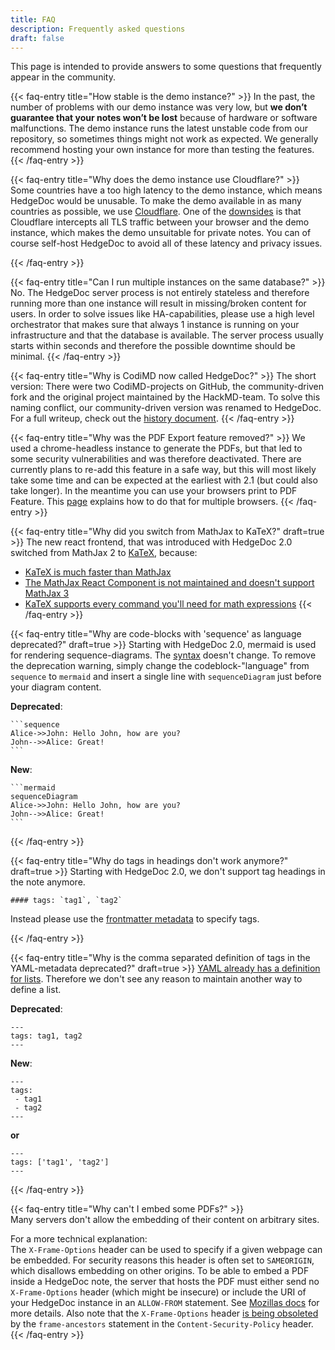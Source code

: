 ```yaml
---
title: FAQ
description: Frequently asked questions
draft: false
---
```


This page is intended to provide answers to some questions that frequently appear in the community.

{{< faq-entry title="How stable is the demo instance?" >}}
In the past, the number of problems with our demo instance was very low, but **we don’t guarantee that your notes won’t be lost** because of hardware or software malfunctions.
The demo instance runs the latest unstable code from our repository, so sometimes things might not work as expected.
We generally recommend hosting your own instance for more than testing the features.
{{< /faq-entry >}}

{{< faq-entry title="Why does the demo instance use Cloudflare?" >}}
Some countries have a too high latency to the demo instance, which means HedgeDoc would be unusable.
To make the demo available in as many countries as possible, we use [Cloudflare][cloudflare]. One of the [downsides][cloudflare-problems] is that Cloudflare intercepts all TLS traffic between your browser and the demo instance, which makes the demo unsuitable for private notes. You can of course self-host HedgeDoc to avoid all of these latency and privacy issues.

[cloudflare-problems]: https://en.wikipedia.org/wiki/Cloudflare#Controversy
[cloudflare]: https://www.cloudflare.com/
{{< /faq-entry >}}

{{< faq-entry title="Can I run multiple instances on the same database?" >}}
No. The HedgeDoc server process is not entirely stateless and therefore running more than one instance will result in missing/broken content for users. In order to solve issues like HA-capabilities, please use a high level orchestrator that makes sure that always 1 instance is running on your infrastructure and that the database is available. The server process usually starts within seconds and therefore the possible downtime should be minimal.
{{< /faq-entry >}}

{{< faq-entry title="Why is CodiMD now called HedgeDoc?" >}}
The short version: There were two CodiMD-projects on GitHub, the community-driven fork and the original project maintained by the HackMD-team. To solve this naming conflict, our community-driven version was renamed to HedgeDoc.
For a full writeup, check out the [history document](/history/).
{{< /faq-entry >}}

{{< faq-entry title="Why was the PDF Export feature removed?" >}}
We used a chrome-headless instance to generate the PDFs, but that led to some security vulnerabilities and was therefore deactivated. There are currently plans to re-add this feature in a safe way, but this will most likely take some time and can be expected at the earliest with 2.1 (but could also take longer).
In the meantime you can use your browsers print to PDF Feature. This [page](https://www.digitaltrends.com/computing/how-to-save-a-webpage-as-a-pdf/) explains how to do that for multiple browsers.
{{< /faq-entry >}}

{{< faq-entry title="Why did you switch from MathJax to KaTeX?" draft=true >}}
The new react frontend, that was introduced with HedgeDoc 2.0 switched from MathJax 2 to [KaTeX](https://katex.org/), because:
 - [KaTeX is much faster than MathJax](https://www.intmath.com/cg5/katex-mathjax-comparison.php?processor=MathJax )
 - [The MathJax React Component is not maintained and doesn't support MathJax 3](https://github.com/wko27/react-mathjax)
 - [KaTeX supports every command you'll need for math expressions](https://katex.org/docs/supported.html)
{{< /faq-entry >}}

{{< faq-entry title="Why are code-blocks with 'sequence' as language deprecated?" draft=true >}}
Starting with HedgeDoc 2.0, mermaid is used for rendering sequence-diagrams. The  [syntax](https://mermaid-js.github.io/mermaid/#/sequenceDiagram) doesn't change. To remove the deprecation warning, simply change the codeblock-"language" from `sequence` to `mermaid` and insert a single line with `sequenceDiagram` just before your diagram content.

**Deprecated**:

    ```sequence
    Alice->>John: Hello John, how are you?
    John-->>Alice: Great!
    ```
    
**New**:

    ```mermaid
    sequenceDiagram
    Alice->>John: Hello John, how are you?
    John-->>Alice: Great!
    ```
{{< /faq-entry >}}

{{< faq-entry title="Why do tags in headings don't work anymore?" draft=true >}}
Starting with HedgeDoc 2.0, we don't support tag headings in the note anymore. 

```
#### tags: `tag1`, `tag2`
```

Instead please use the [frontmatter metadata](https://demo.hedgedoc.org/n/yaml-metadata#tags) to specify tags.

{{< /faq-entry >}}

{{< faq-entry title="Why is the comma separated definition of tags in the YAML-metadata deprecated?" draft=true >}}
[YAML already has a definition for lists](https://yaml.org/spec/1.2/spec.html#id2759963). Therefore we don't see any reason to maintain another way to define a list.

**Deprecated**:

    ---
    tags: tag1, tag2
    ---
    
**New**:

    ---
    tags:
     - tag1
     - tag2
    ---

**or**

    ---
    tags: ['tag1', 'tag2']
    ---
{{< /faq-entry >}}

{{< faq-entry title="Why can't I embed some PDFs?" >}}  
Many servers don't allow the embedding of their content on arbitrary sites.

For a more technical explanation:  
The `X-Frame-Options` header can be used to specify if a given webpage can be embedded.
For security reasons this header is often set to `SAMEORIGIN`, which disallows embedding on other origins.
To be able to embed a PDF inside a HedgeDoc note, the server that hosts the PDF must either send no `X-Frame-Options`
header (which might be insecure) or include the URI of your HedgeDoc instance in an `ALLOW-FROM` statement.
See [Mozillas docs](https://developer.mozilla.org/en-US/docs/Web/HTTP/Headers/X-Frame-Options) for more details.
Also note that the `X-Frame-Options` header [is being obsoleted](https://developer.mozilla.org/en-US/docs/Web/HTTP/Headers/Content-Security-Policy/frame-ancestors)
by the `frame-ancestors` statement in the `Content-Security-Policy` header.
{{< /faq-entry >}}
